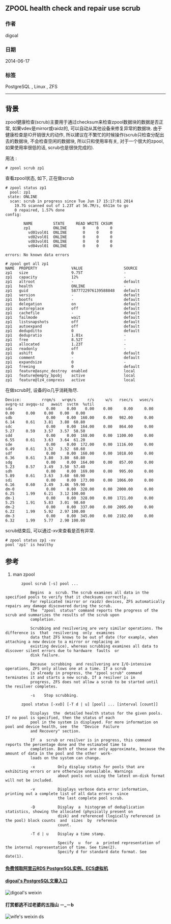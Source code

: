 ## ZPOOL health check and repair use scrub  
                                                                                                                                                                               
### 作者                                                                                                                                                                           
digoal                                                                                                                                                                             
                                                                                                                                                                         
### 日期                                                                                                                                                                                            
2014-06-17                                                                                                                                                                   
                                                                                                                                                                          
### 标签                                                                                                                                                                         
PostgreSQL , Linux , ZFS                                                                                                                                                                       
                                                                                                                                                                                                           
----                                                                                                                                                                                   
                                                                                                                                                                                                                       
## 背景          
zpool健康检查(scrub)主要用于通过checksum来检查zpool数据块的数据是否正常, 如果vdev是mirror或raidz的, 可以自动从其他设备来修复异常的数据块. 由于健康检查是IO开销很大的动作, 所以建议在不繁忙的时候操作(scrub只检查分配出去的数据块, 不会检查空闲的数据块, 所以只和使用率有关, 对于一个很大的zpool, 如果使用率很低的话, scrub也是很快完成的).  
  
用法 :   
  
```  
# zpool scrub zp1  
```  
  
查看zpool状态, 如下, 正在做scrub  
  
```  
# zpool status zp1  
  pool: zp1  
 state: ONLINE  
  scan: scrub in progress since Tue Jun 17 15:17:01 2014  
    19.7G scanned out of 1.23T at 56.7M/s, 6h11m to go  
    0 repaired, 1.57% done  
config:  
  
        NAME         STATE     READ WRITE CKSUM  
        zp1          ONLINE       0     0     0  
          vd01vol01  ONLINE       0     0     0  
          vd02vol01  ONLINE       0     0     0  
          vd03vol01  ONLINE       0     0     0  
          vd04vol01  ONLINE       0     0     0  
  
errors: No known data errors  
  
# zpool get all zp1  
NAME  PROPERTY               VALUE                  SOURCE  
zp1   size                   9.75T                  -  
zp1   capacity               12%                    -  
zp1   altroot                -                      default  
zp1   health                 ONLINE                 -  
zp1   guid                   5877722976139588848    default  
zp1   version                -                      default  
zp1   bootfs                 -                      default  
zp1   delegation             on                     default  
zp1   autoreplace            off                    default  
zp1   cachefile              -                      default  
zp1   failmode               wait                   default  
zp1   listsnapshots          off                    default  
zp1   autoexpand             off                    default  
zp1   dedupditto             0                      default  
zp1   dedupratio             1.01x                  -  
zp1   free                   8.52T                  -  
zp1   allocated              1.23T                  -  
zp1   readonly               off                    -  
zp1   ashift                 0                      default  
zp1   comment                -                      default  
zp1   expandsize             0                      -  
zp1   freeing                0                      default  
zp1   feature@async_destroy  enabled                local  
zp1   feature@empty_bpobj    active                 local  
zp1   feature@lz4_compress   active                 local  
```  
  
在做scrub时, 设备的io几乎消耗殆尽.  
  
```  
Device:         rrqm/s   wrqm/s     r/s     w/s   rsec/s   wsec/s avgrq-sz avgqu-sz   await  svctm  %util  
sda               0.00     0.00    0.00    0.00     0.00     0.00     0.00     0.00    0.00   0.00   0.00  
sdb               0.00     0.00  160.00    0.00   982.00     0.00     6.14     0.61    3.81   3.80  60.80  
sdc               0.00     0.00  164.00    0.00   864.00     0.00     5.27     0.59    3.57   3.57  58.50  
sdd               0.00     0.00  168.00    0.00  1100.00     0.00     6.55     0.61    3.63   3.64  61.20  
sde               0.00     0.00  172.00    0.00  1116.00     0.00     6.49     0.61    3.52   3.52  60.60  
sdf               0.00     0.00  160.00    0.00  1018.00     0.00     6.36     0.61    3.80   3.80  60.80  
sdg               0.00     0.00  164.00    0.00   857.00     0.00     5.23     0.57    3.49   3.50  57.40  
sdh               0.00     0.00  169.00    0.00   995.00     0.00     5.89     0.61    3.63   3.60  60.90  
sdi               0.00     0.00  173.00    0.00  1066.00     0.00     6.16     0.60    3.49   3.46  59.90  
dm-0              0.00     0.00  320.00    0.00  2000.00     0.00     6.25     1.99    6.21   3.12 100.00  
dm-1              0.00     0.00  328.00    0.00  1721.00     0.00     5.25     1.91    5.83   3.01  98.60  
dm-2              0.00     0.00  337.00    0.00  2095.00     0.00     6.22     1.99    5.92   2.97 100.00  
dm-3              0.00     0.00  345.00    0.00  2182.00     0.00     6.32     1.99    5.77   2.90 100.00  
```  
  
scrub结束后, 可以通过-xv来查看是否有异常.  
  
```  
# zpool status zp1 -xv  
pool 'zp1' is healthy  
```  
  
## 参考  
1. man zpool  
  
```  
       zpool scrub [-s] pool ...  
  
           Begins  a  scrub. The scrub examines all data in the specified pools to verify that it checksums correctly.  
           For replicated (mirror or raidz) devices, ZFS automatically repairs any damage discovered during the scrub.  
           The  "zpool  status" command reports the progress of the scrub and summarizes the results of the scrub upon  
           completion.  
  
           Scrubbing and resilvering are very similar operations. The difference is  that  resilvering  only  examines  
           data that ZFS knows to be out of date (for example, when attaching a new device to a mirror or replacing an  
           existing device), whereas scrubbing examines all data to discover silent errors due to hardware  faults  or  
           disk failure.  
  
           Because  scrubbing  and resilvering are I/O-intensive operations, ZFS only allows one at a time. If a scrub  
           is already in progress, the "zpool scrub" command terminates it and starts a new scrub. If a resilver is in  
           progress, ZFS does not allow a scrub to be started until the resilver completes.  
  
           -s    Stop scrubbing.  
  
       zpool status [-xvD] [-T d | u] [pool] ... [interval [count]]  
  
           Displays  the  detailed health status for the given pools. If no pool is specified, then the status of each  
           pool in the system is displayed. For more information on pool and device health, see  the  "Device  Failure  
           and Recovery" section.  
  
           If  a  scrub or resilver is in progress, this command reports the percentage done and the estimated time to  
           completion. Both of these are only approximate, because the amount of data in the pool and the other  work-  
           loads on the system can change.  
  
           -x          Only display status for pools that are exhibiting errors or are otherwise unavailable. Warnings  
                       about pools not using the latest on-disk format will not be included.  
  
           -v          Displays verbose data error information, printing out a complete list of all data errors  since  
                       the last complete pool scrub.  
  
           -D          Display  a  histogram of deduplication statistics, showing the allocated (physically present on  
                       disk) and referenced (logically referenced in the pool) block counts  and  sizes  by  reference  
                       count.  
  
           -T d | u    Display a time stamp.  
  
                       Specify  u  for  a  printed representation of the internal representation of time. See time(2).  
                       Specify d for standard date format. See date(1).  
```  
    
  
  
  
  
  
  
  
  
  
  
  
  
  
#### [免费领取阿里云RDS PostgreSQL实例、ECS虚拟机](https://free.aliyun.com/ "57258f76c37864c6e6d23383d05714ea")
  
  
#### [digoal's PostgreSQL文章入口](https://github.com/digoal/blog/blob/master/README.md "22709685feb7cab07d30f30387f0a9ae")
  
  
![digoal's weixin](../pic/digoal_weixin.jpg "f7ad92eeba24523fd47a6e1a0e691b59")
  
  
  
  
  
  
#### 打赏都逃不过老婆的五指山 －_－b  
![wife's weixin ds](../pic/wife_weixin_ds.jpg "acd5cce1a143ef1d6931b1956457bc9f")
  
